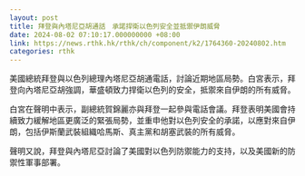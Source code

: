 ```yaml
---
layout: post
title: 拜登與內塔尼亞胡通話　承諾捍衛以色列安全並抵禦伊朗威脅
date: 2024-08-02 07:10:17.000000000 +08:00
link: https://news.rthk.hk/rthk/ch/component/k2/1764360-20240802.htm
categories: rthk
---
```


美國總統拜登與以色列總理內塔尼亞胡通電話，討論近期地區局勢。白宮表示，拜登向內塔尼亞胡強調，華盛頓致力捍衛以色列的安全，抵禦來自伊朗的所有威脅。

白宮在聲明中表示，副總統賀錦麗亦與拜登一起參與電話會議。拜登表明美國會持續致力緩解地區更廣泛的緊張局勢，並重申他對以色列安全的承諾，以應對來自伊朗，包括伊斯蘭武裝組織哈馬斯、真主黨和胡塞武裝的所有威脅。

聲明又說，拜登與內塔尼亞討論了美國對以色列防禦能力的支持，以及美國新的防禦性軍事部署。
